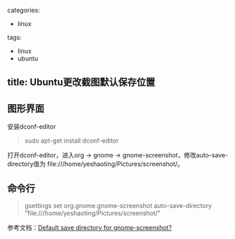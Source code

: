 
categories:
 - linux

tags:
  - linux
  - ubuntu

title: Ubuntu更改截图默认保存位置
---

## 图形界面

安装dconf-editor
> sudo apt-get install dconf-editor

打开dconf-editor，进入org -> gnome -> gnome-screenshot，修改auto-save-directory值为 file:///home/yeshaoting/Pictures/screenshot/。


## 命令行
> gsettings set org.gnome.gnome-screenshot auto-save-directory "file:///home/yeshaoting/Pictures/screenshot/"

参考文档：[Default save directory for gnome-screenshot?](http://askubuntu.com/a/134469)